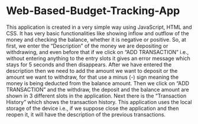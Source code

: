 # Web-Based-Budget-Tracking-App

This application is created in a very simple way using JavaScript, HTML and CSS. It has very basic functionalities like showing inflow and outflow of the money and checking the balance, whether it is negative or positive.
So, at first, we enter the “Description” of the money we are depositing or withdrawing, and even before that if we click on “ADD TRANSACTION” i.e., without entering anything to the entry slots it gives an error message which stays for 5 seconds and then disappears. After we have entered the description then we need to add the amount we want to deposit or the amount we want to withdraw, for that use a minus (-) sign meaning the money is being deducted from the balance amount. Then we click on “ADD TRANSACTION” and the withdraw, the deposit and the balance amount are shown in 3 different slots in the application. Next there is the “Transaction History” which shows the transaction history. 
This application uses the local storage of the device i.e., if we suppose close the application and then reopen it, it will have the description of the previous transactions.
